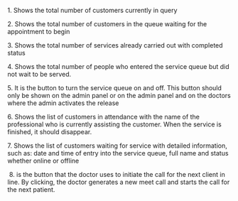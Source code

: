 1\. Shows the total number of customers currently in query 



2\. Shows the total number of customers in the queue waiting for the appointment to begin 



3\. Shows the total number of services already carried out with completed status 



4\. Shows the total number of people who entered the service queue but did not wait to be served. 



5\. It is the button to turn the service queue on and off. This button should only be shown on the admin panel or on the admin panel and on the doctors where the admin activates the release 



6\. Shows the list of customers in attendance with the name of the professional who is currently assisting the customer. When the service is finished, it should disappear. 



7\. Shows the list of customers waiting for service with detailed information, such as: date and time of entry into the service queue, full name and status whether online or offline



&nbsp;8. is the button that the doctor uses to initiate the call for the next client in line. By clicking, the doctor generates a new meet call and starts the call for the next patient.

